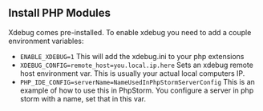## Install PHP Modules
Xdebug comes pre-installed.   To enable xdebug you need to add a couple environment variables:

- `ENABLE_XDEBUG=1` This will add the xdebug.ini to your php extensions
- `XDEBUG_CONFIG=remote_host=you.local.ip.here` Sets an xdebug remote host environment var.   This is usually your actual local computers IP.
- `PHP_IDE_CONFIG=serverName=NameUsedInPhpStormServerConfig` This is an example of how to use this in PhpStorm.   You configure a server in php storm with a name, set that in this var.
